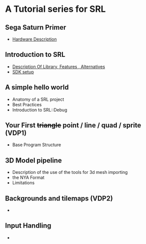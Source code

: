 # A Tutorial series for SRL

## Sega Saturn Primer
- [Hardware Description](hardware.md)

## Introduction to SRL
- [Description Of Library, Features , Alternatives](srl_description.md)
- [SDK setup](https://github.com/ReyeMe/SaturnRingLib)

## A simple hello world
- Anatomy of a SRL project
- Best Practices
- Introduction to SRL::Debug

## Your First ~~triangle~~ point / line / quad / sprite (VDP1)
- Base Program Structure

## 3D Model pipeline
- Description of the use of the tools for 3d mesh importing
- the NYA Format
- Limitations

## Backgrounds and tilemaps (VDP2)
- 

## Input Handling
- 
